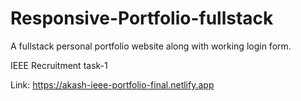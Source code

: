 # Responsive-Portfolio-fullstack
A fullstack personal portfolio website along with working login form.

IEEE Recruitment task-1

Link: https://akash-ieee-portfolio-final.netlify.app
